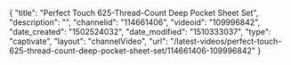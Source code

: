 {
    "title": "Perfect Touch 625-Thread-Count Deep Pocket Sheet Set",
    "description": "",
    "channelid": "114661406",
    "videoid": "109996842",
    "date_created": "1502524032",
    "date_modified": "1510333037",
    "type": "captivate",
    "layout": "channelVideo",
    "url": "\/latest-videos\/perfect-touch-625-thread-count-deep-pocket-sheet-set\/114661406-109996842"
}